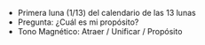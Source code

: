 - Primera luna (1/13) del calendario de las 13 lunas
- Pregunta: ¿Cuál es mi propósito?
- Tono Magnético: Atraer / Unificar / Propósito